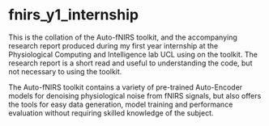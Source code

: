 # fnirs_y1_internship
This is the collation of the Auto-fNIRS toolkit, and the accompanying research report produced during my first year internship at the Physiological Computing and Intelligence lab UCL using on the toolkit. The research report is a short read and useful to understanding the code, but not necessary to using the toolkit.

The Auto-fNIRS toolkit contains a variety of pre-trained Auto-Encoder models for denoising physiological noise from fNIRS signals, but also offers the tools for easy data generation, model training and performance evaluation without requiring skilled knowledge of the subject. 
